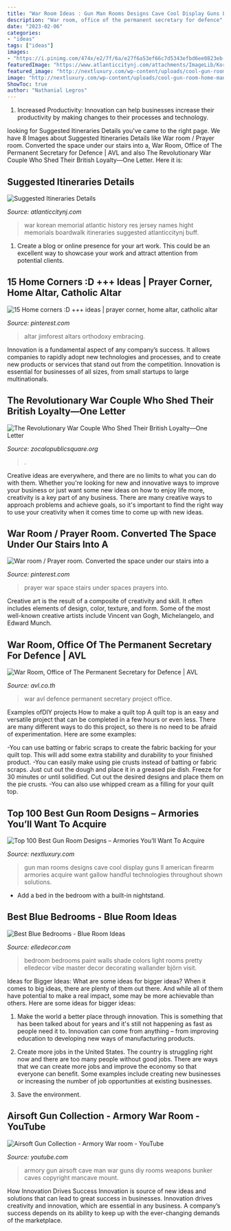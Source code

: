 ```yaml
---
title: "War Room Ideas : Gun Man Rooms Designs Cave Cool Display Guns Ll American Firearm Armories Acquire Want Gallow Handful Technologies Throughout Shown Solutions"
description: "War room, office of the permanent secretary for defence"
date: "2023-02-06"
categories:
- "ideas"
tags: ["ideas"]
images:
- "https://i.pinimg.com/474x/e2/7f/6a/e27f6a53ef66c7d5343efbd6ee0823eb--prayer-corner-religious-icons.jpg"
featuredImage: "https://www.atlanticcitynj.com/attachments/ImageLib/Korean_War_Memorial2_hr.jpg"
featured_image: "http://nextluxury.com/wp-content/uploads/cool-gun-room-home-man-cave.jpg"
image: "http://nextluxury.com/wp-content/uploads/cool-gun-room-home-man-cave.jpg"
ShowToc: true
author: "Nathanial Legros"
---
```



1. Increased Productivity: Innovation can help businesses increase their productivity by making changes to their processes and technology.

	

		
looking for Suggested Itineraries Details you've came to the right page. We have 8 Images about Suggested Itineraries Details like War room / Prayer room. Converted the space under our stairs into a, War Room, Office of The Permanent Secretary for Defence | AVL and also The Revolutionary War Couple Who Shed Their British Loyalty—One Letter. Here it is:
		
    
## Suggested Itineraries Details

<img loading=lazy src="https://www.atlanticcitynj.com/attachments/ImageLib/Korean_War_Memorial2_hr.jpg" onerror="this.onerror=null;this.src='https://tse4.mm.bing.net/th?id=OIP.zsR7xPKVoUgIGKC3IQpgTwHaFe&amp;pid=15.1';" alt="Suggested Itineraries Details">

_Source: atlanticcitynj.com_

>war korean memorial atlantic history res jersey names hight memorials boardwalk itineraries suggested atlanticcitynj buff. 

	

1. Create a blog or online presence for your art work. This could be an excellent way to showcase your work and attract attention from potential clients.

    
## 15 Home Corners :D +++ Ideas | Prayer Corner, Home Altar, Catholic Altar

<img loading=lazy src="https://i.pinimg.com/474x/e2/7f/6a/e27f6a53ef66c7d5343efbd6ee0823eb--prayer-corner-religious-icons.jpg" onerror="this.onerror=null;this.src='https://tse3.mm.bing.net/th?id=OIP.wfEML-FV78xjW16o7bW7UwAAAA&amp;pid=15.1';" alt="15 Home corners :D +++ ideas | prayer corner, home altar, catholic altar">

_Source: pinterest.com_

>altar jimforest altars orthodoxy embracing. 

	

Innovation is a fundamental aspect of any company’s success. It allows companies to rapidly adopt new technologies and processes, and to create new products or services that stand out from the competition. Innovation is essential for businesses of all sizes, from small startups to large multinationals.

    
## The Revolutionary War Couple Who Shed Their British Loyalty—One Letter

<img loading=lazy src="http://www.zocalopublicsquare.org/wp-content/uploads/2018/04/painting-cc.jpeg" onerror="this.onerror=null;this.src='https://tse4.mm.bing.net/th?id=OIP.RO8AFnjy9TLPJe4SG3HLPgHaDu&amp;pid=15.1';" alt="The Revolutionary War Couple Who Shed Their British Loyalty—One Letter">

_Source: zocalopublicsquare.org_

>. 

	

Creative ideas are everywhere, and there are no limits to what you can do with them. Whether you're looking for new and innovative ways to improve your business or just want some new ideas on how to enjoy life more, creativity is a key part of any business. There are many creative ways to approach problems and achieve goals, so it's important to find the right way to use your creativity when it comes time to come up with new ideas.

    
## War Room / Prayer Room. Converted The Space Under Our Stairs Into A

<img loading=lazy src="https://i.pinimg.com/736x/f6/aa/0d/f6aa0d99de4f3de5e0f3fd885086f6df--prayer-room-a-prayer.jpg?b=t" onerror="this.onerror=null;this.src='https://tse3.mm.bing.net/th?id=OIP.eBvIYgAjhPPupblVzMh2YAHaJ4&amp;pid=15.1';" alt="War room / Prayer room. Converted the space under our stairs into a">

_Source: pinterest.com_

>prayer war space stairs under spaces prayers into. 

	

Creative art is the result of a composite of creativity and skill. It often includes elements of design, color, texture, and form. Some of the most well-known creative artists include Vincent van Gogh, Michelangelo, and Edward Munch.

    
## War Room, Office Of The Permanent Secretary For Defence | AVL

<img loading=lazy src="https://avl.co.th/wp-content/uploads/2020/06/AVL_Project_22_07.jpeg" onerror="this.onerror=null;this.src='https://tse4.mm.bing.net/th?id=OIP.tyBwGyVF2qcF4EPYHg0SSAHaLG&amp;pid=15.1';" alt="War Room, Office of The Permanent Secretary for Defence | AVL">

_Source: avl.co.th_

>war avl defence permanent secretary project office. 

	

Examples ofDIY projects
How to make a quilt top
A quilt top is an easy and versatile project that can be completed in a few hours or even less. There are many different ways to do this project, so there is no need to be afraid of experimentation. Here are some examples: 

-You can use batting or fabric scraps to create the fabric backing for your quilt top. This will add some extra stability and durability to your finished product. 
-You can easily make using pie crusts instead of batting or fabric scraps. Just cut out the dough and place it in a greased pie dish. Freeze for 30 minutes or until solidified. Cut out the desired designs and place them on the pie crusts. 
-You can also use whipped cream as a filling for your quilt top.

    
## Top 100 Best Gun Room Designs – Armories You’ll Want To Acquire

<img loading=lazy src="http://nextluxury.com/wp-content/uploads/cool-gun-room-home-man-cave.jpg" onerror="this.onerror=null;this.src='https://tse4.mm.bing.net/th?id=OIP.gyhm6GByJcL5EQ43fvatUgHaE8&amp;pid=15.1';" alt="Top 100 Best Gun Room Designs – Armories You’ll Want To Acquire">

_Source: nextluxury.com_

>gun man rooms designs cave cool display guns ll american firearm armories acquire want gallow handful technologies throughout shown solutions. 

	

- Add a bed in the bedroom with a built-in nightstand.

    
## Best Blue Bedrooms - Blue Room Ideas

<img loading=lazy src="https://hips.hearstapps.com/hmg-prod.s3.amazonaws.com/images/blue-bedroom-1515613680.jpg?crop=0.747xw:0.916xh;0,0&amp;resize=480:*" onerror="this.onerror=null;this.src='https://tse4.mm.bing.net/th?id=OIP.YfPLjVWFU4k8pRFYAmGZqwHaLH&amp;pid=15.1';" alt="Best Blue Bedrooms - Blue Room Ideas">

_Source: elledecor.com_

>bedroom bedrooms paint walls shade colors light rooms pretty elledecor vibe master decor decorating wallander björn visit. 

	

Ideas for Bigger Ideas: What are some ideas for bigger ideas?
When it comes to big ideas, there are plenty of them out there. And while all of them have potential to make a real impact, some may be more achievable than others. Here are some ideas for bigger ideas:
1. Make the world a better place through innovation. This is something that has been talked about for years and it's still not happening as fast as people need it to. Innovation can come from anything – from improving education to developing new ways of manufacturing products.

2. Create more jobs in the United States. The country is struggling right now and there are too many people without good jobs. There are ways that we can create more jobs and improve the economy so that everyone can benefit. Some examples include creating new businesses or increasing the number of job opportunities at existing businesses.

3. Save the environment.

    
## Airsoft Gun Collection - Armory War Room - YouTube

<img loading=lazy src="https://i.ytimg.com/vi/51-1B9xqISM/hqdefault.jpg" onerror="this.onerror=null;this.src='https://tse3.mm.bing.net/th?id=OIP.rlg28nDO2xMRAa-XY0oc5AHaFj&amp;pid=15.1';" alt="Airsoft Gun Collection - Armory War room - YouTube">

_Source: youtube.com_

>armory gun airsoft cave man war guns diy rooms weapons bunker caves copyright mancave mount. 

	

How Innovation Drives Success
Innovation is source of new ideas and solutions that can lead to great success in businesses. Innovation drives creativity and innovation, which are essential in any business. A company’s success depends on its ability to keep up with the ever-changing demands of the marketplace.

